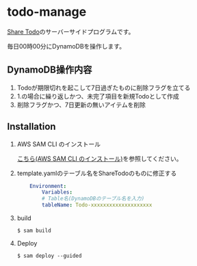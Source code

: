 # todo-manage

[Share Todo](https://github.com/reriiasu/share-todo/)のサーバーサイドプログラムです。

毎日00時00分にDynamoDBを操作します。

## DynamoDB操作内容

1. Todoが期限切れを起こして7日過ぎたものに削除フラグを立てる
2. 1.の場合に繰り返しかつ、未完了項目を新規Todoとして作成
3. 削除フラグかつ、7日更新の無いアイテムを削除

## Installation

1. AWS SAM CLI のインストール

    [こちら(AWS SAM CLI のインストール)](https://docs.aws.amazon.com/ja_jp/serverless-application-model/latest/developerguide/serverless-sam-cli-install.html)を参照してください。

1. template.yamlのテーブル名をShareTodoのものに修正する

    ```yaml
        Environment:
            Variables:
            # Table名(DynamoDBのテーブル名を入力)
            tableName: Todo-xxxxxxxxxxxxxxxxxxxx
    ```

1. build

    ```shell
    $ sam build
    ```

1. Deploy

    ```shell
    $ sam deploy --guided
    ```
